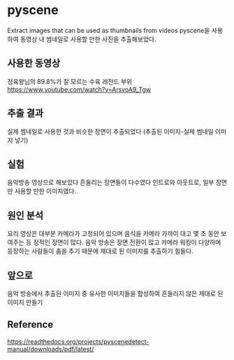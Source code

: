 # pyscene
Extract images that can be used as thumbnails from videos
pyscene을 사용하여 동영상 내 썸네일로 사용할 만한 사진을 추출해보았다. 

사용한 동영상
----
정육왕님의 89.8%가 잘 모르는 수육 레전드 부위
https://www.youtube.com/watch?v=ArsvoA9_Tgw

추출 결과
----
실제 썸네일로 사용한 것과 비슷한 장면이 추출되었다
(추출된 이미지-실제 썸네일 이미지 넣기)

실험
----
음악방송 영상으로 해보았다
흔들리는 장면들이 다수였다
인트로와 아웃트로, 일부 장면만 사용할 만한 이미지였다.

원인 분석
----
요리 영상은 대부분 카메라가 고정되어 있으며 음식을 카메라 가까이 대고 몇 초 동안 보여주는 등 정적인 장면이 많다.
음악 방송은 장면 전환이 많고 카메라 워킹이 다양하며 등장하는 사람들이 춤을 추기 때문에 제대로 된 이미지를 추출하기 힘들다. 

앞으로
----
음악 방송에서 추출된 이미지 중 유사한 이미지들을 합성하여 흔들리지 않은 제대로 된 이미지 만들기


Reference
-----------
https://readthedocs.org/projects/pyscenedetect-manual/downloads/pdf/latest/

